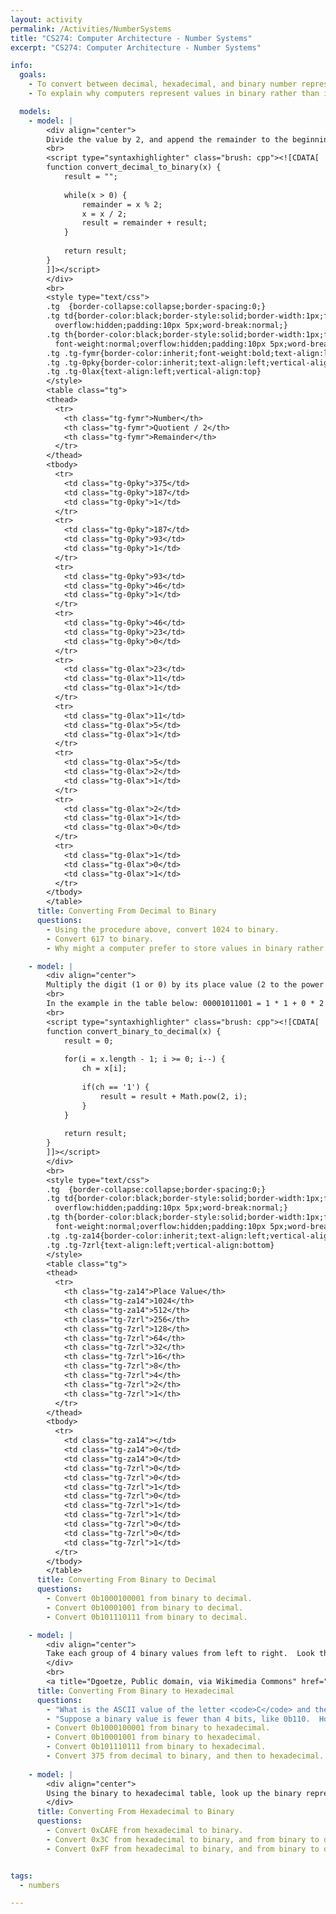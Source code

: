 ```yaml
---
layout: activity
permalink: /Activities/NumberSystems
title: "CS274: Computer Architecture - Number Systems"
excerpt: "CS274: Computer Architecture - Number Systems"

info:
  goals:
    - To convert between decimal, hexadecimal, and binary number representations
    - To explain why computers represent values in binary rather than in another number system

  models:
    - model: |
        <div align="center">
        Divide the value by 2, and append the remainder to the beginning of your output string.  Repeat using the new quotient until the quotient is 0.
        <br>
        <script type="syntaxhighlighter" class="brush: cpp"><![CDATA[        
        function convert_decimal_to_binary(x) {
            result = "";
            
            while(x > 0) {
                remainder = x % 2;
                x = x / 2;
                result = remainder + result;
            }
            
            return result;
        }
        ]]></script>
        </div>
        <br>
        <style type="text/css">
        .tg  {border-collapse:collapse;border-spacing:0;}
        .tg td{border-color:black;border-style:solid;border-width:1px;font-family:Arial, sans-serif;font-size:14px;
          overflow:hidden;padding:10px 5px;word-break:normal;}
        .tg th{border-color:black;border-style:solid;border-width:1px;font-family:Arial, sans-serif;font-size:14px;
          font-weight:normal;overflow:hidden;padding:10px 5px;word-break:normal;}
        .tg .tg-fymr{border-color:inherit;font-weight:bold;text-align:left;vertical-align:top}
        .tg .tg-0pky{border-color:inherit;text-align:left;vertical-align:top}
        .tg .tg-0lax{text-align:left;vertical-align:top}
        </style>
        <table class="tg">
        <thead>
          <tr>
            <th class="tg-fymr">Number</th>
            <th class="tg-fymr">Quotient / 2</th>
            <th class="tg-fymr">Remainder</th>
          </tr>
        </thead>
        <tbody>
          <tr>
            <td class="tg-0pky">375</td>
            <td class="tg-0pky">187</td>
            <td class="tg-0pky">1</td>
          </tr>
          <tr>
            <td class="tg-0pky">187</td>
            <td class="tg-0pky">93</td>
            <td class="tg-0pky">1</td>
          </tr>
          <tr>
            <td class="tg-0pky">93</td>
            <td class="tg-0pky">46</td>
            <td class="tg-0pky">1</td>
          </tr>
          <tr>
            <td class="tg-0pky">46</td>
            <td class="tg-0pky">23</td>
            <td class="tg-0pky">0</td>
          </tr>
          <tr>
            <td class="tg-0lax">23</td>
            <td class="tg-0lax">11</td>
            <td class="tg-0lax">1</td>
          </tr>
          <tr>
            <td class="tg-0lax">11</td>
            <td class="tg-0lax">5</td>
            <td class="tg-0lax">1</td>
          </tr>
          <tr>
            <td class="tg-0lax">5</td>
            <td class="tg-0lax">2</td>
            <td class="tg-0lax">1</td>
          </tr>
          <tr>
            <td class="tg-0lax">2</td>
            <td class="tg-0lax">1</td>
            <td class="tg-0lax">0</td>
          </tr>
          <tr>
            <td class="tg-0lax">1</td>
            <td class="tg-0lax">0</td>
            <td class="tg-0lax">1</td>
          </tr>
        </tbody>
        </table>
      title: Converting From Decimal to Binary
      questions:
        - Using the procedure above, convert 1024 to binary.
        - Convert 617 to binary.
        - Why might a computer prefer to store values in binary rather than in another number system?

    - model: |
        <div align="center">
        Multiply the digit (1 or 0) by its place value (2 to the power of the digit position, right to left, beginning at the 1 place), and add up the result.
        <br> 
        In the example in the table below: 00001011001 = 1 * 1 + 0 * 2 + 0 * 4 + 1 * 8 + 1 * 16 + 0 * 32 + 1 * 64 + 0 * 128 + 0 ... = 1 + 8 + 16 + 64 = 89
        <br>
        <script type="syntaxhighlighter" class="brush: cpp"><![CDATA[        
        function convert_binary_to_decimal(x) {
            result = 0;
            
            for(i = x.length - 1; i >= 0; i--) {
                ch = x[i];
                
                if(ch == '1') {
                    result = result + Math.pow(2, i);
                }
            }
            
            return result;
        }
        ]]></script>
        </div>
        <br>    
        <style type="text/css">
        .tg  {border-collapse:collapse;border-spacing:0;}
        .tg td{border-color:black;border-style:solid;border-width:1px;font-family:Arial, sans-serif;font-size:14px;
          overflow:hidden;padding:10px 5px;word-break:normal;}
        .tg th{border-color:black;border-style:solid;border-width:1px;font-family:Arial, sans-serif;font-size:14px;
          font-weight:normal;overflow:hidden;padding:10px 5px;word-break:normal;}
        .tg .tg-za14{border-color:inherit;text-align:left;vertical-align:bottom}
        .tg .tg-7zrl{text-align:left;vertical-align:bottom}
        </style>
        <table class="tg">
        <thead>
          <tr>
            <th class="tg-za14">Place Value</th>
            <th class="tg-za14">1024</th>
            <th class="tg-za14">512</th>
            <th class="tg-7zrl">256</th>
            <th class="tg-7zrl">128</th>
            <th class="tg-7zrl">64</th>
            <th class="tg-7zrl">32</th>
            <th class="tg-7zrl">16</th>
            <th class="tg-7zrl">8</th>
            <th class="tg-7zrl">4</th>
            <th class="tg-7zrl">2</th>
            <th class="tg-7zrl">1</th>
          </tr>
        </thead>
        <tbody>
          <tr>
            <td class="tg-za14"></td>
            <td class="tg-za14">0</td>
            <td class="tg-za14">0</td>
            <td class="tg-7zrl">0</td>
            <td class="tg-7zrl">0</td>
            <td class="tg-7zrl">1</td>
            <td class="tg-7zrl">0</td>
            <td class="tg-7zrl">1</td>
            <td class="tg-7zrl">1</td>
            <td class="tg-7zrl">0</td>
            <td class="tg-7zrl">0</td>
            <td class="tg-7zrl">1</td>
          </tr>
        </tbody>
        </table>
      title: Converting From Binary to Decimal
      questions:
        - Convert 0b1000100001 from binary to decimal.
        - Convert 0b10001001 from binary to decimal.
        - Convert 0b101110111 from binary to decimal.

    - model: |
        <div align="center">
        Take each group of 4 binary values from left to right.  Look them up in the table to obtain the corresponding hexadecimal digit, and output that digit.
        </div>
        <br>
        <a title="Dgoetze, Public domain, via Wikimedia Commons" href="https://commons.wikimedia.org/wiki/File:Positionalnotationtable.jpg"><img width="512" alt="Positionalnotationtable" src="https://upload.wikimedia.org/wikipedia/commons/thumb/7/79/Positionalnotationtable.jpg/512px-Positionalnotationtable.jpg"></a>
      title: Converting From Binary to Hexadecimal
      questions:
        - "What is the ASCII value of the letter <code>C</code> and the letter <code>K</code>?  What are these values in binary, decimal, and hexadecimal?"
        - "Suppose a binary value is fewer than 4 bits, like 0b110.  How can you convert this to a 4-bit binary value so that it can be looked up in the table?"
        - Convert 0b1000100001 from binary to hexadecimal.
        - Convert 0b10001001 from binary to hexadecimal.
        - Convert 0b101110111 from binary to hexadecimal.
        - Convert 375 from decimal to binary, and then to hexadecimal.
        
    - model: |
        <div align="center">
        Using the binary to hexadecimal table, look up the binary representation for each hexadecimal digit.  In other words, convert each hexadecimal digit to decimal, and then to binary.  This will result in a four digit binary number.  Output those binary bits.  Repeat for each hexadecimal digit from left to right.
        </div>
      title: Converting From Hexadecimal to Binary
      questions:
        - Convert 0xCAFE from hexadecimal to binary.
        - Convert 0x3C from hexadecimal to binary, and from binary to decimal.
        - Convert 0xFF from hexadecimal to binary, and from binary to decimal.


tags:
  - numbers

---
```

